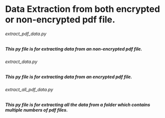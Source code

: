 # Data Extraction from both encrypted or non-encrypted pdf file.

###### extract_pdf_data.py
##### This py file is for extracting data from an non-encrypted pdf file.

###### extract_data.py
##### This py file is for extracting data from an encrypted pdf file.

###### extract_all_pdf_data.py
##### This py file is for extracting all the data from a folder which contains multiple numbers of pdf files.  

